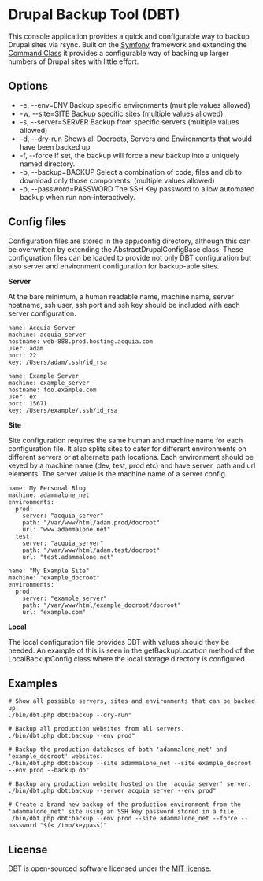 # Drupal Backup Tool (DBT)

This console application provides a quick and configurable way to backup Drupal sites via rsync. Built on the [Symfony](http://symfony.com/) framework and extending the [Command Class](http://api.symfony.com/2.0/Symfony/Component/Console/Command/Command.html) it provides a configurable way of backing up larger numbers of Drupal sites with little effort.


## Options

*  -e, --env=ENV            Backup specific environments (multiple values allowed)
*  -w, --site=SITE          Backup specific sites (multiple values allowed)
*  -s, --server=SERVER      Backup from specific servers (multiple values allowed)
*  -d, --dry-run            Shows all Docroots, Servers and Environments that would have been backed up
*  -f, --force              If set, the backup will force a new backup into a uniquely named directory.
*  -b, --backup=BACKUP      Select a combination of code, files and db to download only those components. (multiple values allowed)
*  -p, --password=PASSWORD  The SSH Key password to allow automated backup when run non-interactively.


## Config files

Configuration files are stored in the app/config directory, although this can be overwritten by extending the AbstractDrupalConfigBase class. These configuration files can be loaded to provide not only DBT configuration but also server and environment configuration for backup-able sites.

**Server**

At the bare minimum, a human readable name, machine name, server hostname, ssh user, ssh port and ssh key should be included with each server configuration.

````
name: Acquia Server
machine: acquia_server
hostname: web-888.prod.hosting.acquia.com
user: adam
port: 22
key: /Users/adam/.ssh/id_rsa
````

````
name: Example Server
machine: example_server
hostname: foo.example.com
user: ex
port: 15671
key: /Users/example/.ssh/id_rsa
````


**Site**

Site configuration requires the same human and machine name for each configuration file. It also splits sites to cater for different environments on different servers or at alternate path locations. Each environment should be keyed by a machine name (dev, test, prod etc) and have server, path and url elements. The server value is the machine name of a server config.

````
name: My Personal Blog
machine: adammalone_net
environments:
  prod:
    server: "acquia_server"
    path: "/var/www/html/adam.prod/docroot"
    url: "www.adammalone.net"
  test:
    server: "acquia_server"
    path: "/var/www/html/adam.test/docroot"
    url: "test.adammalone.net"
````

````
name: "My Example Site"
machine: "example_docroot"
environments:
  prod:
    server: "example_server"
    path: "/var/www/html/example_docroot/docroot"
    url: "example.com"
````

**Local**

The local configuration file provides DBT with values should they be needed. An example of this is seen in the getBackupLocation method of the LocalBackupConfig class where the local storage directory is configured.


## Examples

````
# Show all possible servers, sites and environments that can be backed up.
./bin/dbt.php dbt:backup --dry-run"
  
# Backup all production websites from all servers.
./bin/dbt.php dbt:backup --env prod"
  
# Backup the production databases of both 'adammalone_net' and 'example_docroot' websites.
./bin/dbt.php dbt:backup --site adammalone_net --site example_docroot --env prod --backup db"
  
# Backup any production website hosted on the 'acquia_server' server.
./bin/dbt.php dbt:backup --server acquia_server --env prod"
  
# Create a brand new backup of the production environment from the 'adammalone_net' site using an SSH key password stored in a file.
./bin/dbt.php dbt:backup --env prod --site adammalone_net --force --password "$(< /tmp/keypass)"

````

## License

DBT is open-sourced software licensed under the [MIT license](http://opensource.org/licenses/MIT).
